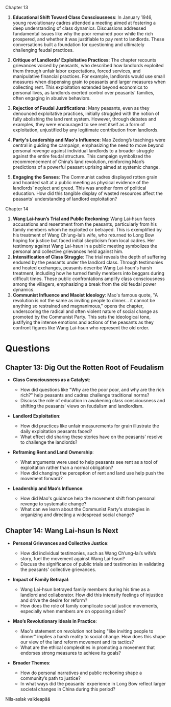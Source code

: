 Chapter 13
1. **Educational Shift Toward Class Consciousness**: In January 1946, young revolutionary cadres attended a meeting aimed at fostering a deep understanding of class dynamics. Discussions addressed fundamental issues like why the poor remained poor while the rich prospered, and whether it was justifiable to pay rent to landlords. These conversations built a foundation for questioning and ultimately challenging feudal practices.

2. **Critique of Landlords' Exploitative Practices**: The chapter recounts grievances voiced by peasants, who described how landlords exploited them through unfair labor expectations, forced services, and manipulative financial practices. For example, landlords would use small measures when dispensing grain to peasants and larger measures when collecting rent. This exploitation extended beyond economics to personal lives, as landlords exerted control over peasants' families, often engaging in abusive behaviors.

3. **Rejection of Feudal Justifications**: Many peasants, even as they denounced exploitative practices, initially struggled with the notion of fully abolishing the land rent system. However, through debates and examples, they were encouraged to see rent itself as a form of exploitation, unjustified by any legitimate contribution from landlords.

4. **Party's Leadership and Mao's Influence**: Mao Zedong’s teachings were central in guiding the campaign, emphasizing the need to move beyond personal revenge against individual landlords to a broader struggle against the entire feudal structure. This campaign symbolized the recommencement of China’s land revolution, reinforcing Mao’s predictions of a powerful peasant uprising aimed at systemic change.
   
5. **Engaging the Senses**: The Communist cadres displayed rotten grain and hoarded salt at a public meeting as physical evidence of the landlords’ neglect and greed. This was another form of political education. How did this tangible display of wasted resources affect the peasants' understanding of landlord exploitation?
   
Chapter 14
1. **Wang Lai-hsun’s Trial and Public Reckoning**: Wang Lai-hsun faces accusations and resentment from the peasants, particularly from his family members whom he exploited or betrayed. This is exemplified by his treatment of Wang Ch’ung-lai’s wife, who returned to Long Bow hoping for justice but faced initial skepticism from local cadres. Her testimony against Wang Lai-hsun in a public meeting symbolizes the personal and collective grievances held against him.
2. **Intensification of Class Struggle**: The trial reveals the depth of suffering endured by the peasants under the landlord class. Through testimonies and heated exchanges, peasants describe Wang Lai-hsun's harsh treatment, including how he turned family members into beggars during difficult times. These public confrontations amplify class consciousness among the villagers, emphasizing a break from the old feudal power dynamics.
3. **Communist Influence and Maoist Ideology**: Mao's famous quote, "A revolution is not the same as inviting people to dinner... it cannot be anything so restrained and magnanimous," opens the chapter, underscoring the radical and often violent nature of social change as promoted by the Communist Party. This sets the ideological tone, justifying the intense emotions and actions of the peasants as they confront figures like Wang Lai-hsun who represent the old order.

# Questions
## Chapter 13: Dig Out the Rotten Root of Feudalism

- **Class Consciousness as a Catalyst**:
    
    - How did questions like "Why are the poor poor, and why are the rich rich?" help peasants and cadres challenge traditional norms?
    - Discuss the role of education in awakening class consciousness and shifting the peasants' views on feudalism and landlordism.
- **Landlord Exploitation**:
    
    - How did practices like unfair measurements for grain illustrate the daily exploitation peasants faced?
    - What effect did sharing these stories have on the peasants' resolve to challenge the landlords?
- **Reframing Rent and Land Ownership**:
    
    - What arguments were used to help peasants see rent as a tool of exploitation rather than a normal obligation?
    - How did changing the perception of rent and land use help push the movement forward?
- **Leadership and Mao’s Influence**:
    
    - How did Mao's guidance help the movement shift from personal revenge to systematic change?
    - What can we learn about the Communist Party's strategies in organizing and directing a widespread social change?

## Chapter 14: Wang Lai-hsun Is Next

- **Personal Grievances and Collective Justice**:
    
    - How did individual testimonies, such as Wang Ch’ung-lai’s wife’s story, fuel the movement against Wang Lai-hsun?
    - Discuss the significance of public trials and testimonies in validating the peasants' collective grievances.
- **Impact of Family Betrayal**:
    
    - Wang Lai-hsun betrayed family members during his time as a landlord and collaborator. How did this intensify feelings of injustice and drive the desire for reform?
    - How does the role of family complicate social justice movements, especially when members are on opposing sides?
- **Mao’s Revolutionary Ideals in Practice**:
    
    - Mao's statement on revolution not being "like inviting people to dinner" implies a harsh reality to social change. How does this shape our view of the land reform movement and its tactics?
    - What are the ethical complexities in promoting a movement that endorses strong measures to achieve its goals?
- **Broader Themes**:
    
    - How do personal narratives and public reckoning shape a community’s path to justice?
    - In what ways did the peasants’ experience in Long Bow reflect larger societal changes in China during this period?

Nils-aslak valkieapää